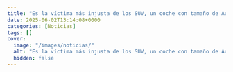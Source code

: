 ```yaml
---
title: "Es la víctima más injusta de los SUV, un coche con tamaño de Audi A6, motor indestructible, 5,3 l/100km, etiqueta ECO y, costando 25.000 €, toda una ganga"
date: 2025-06-02T13:14:08+0000
categories: [Noticias]
tags: []
cover:
  image: "/images/noticias/"
  alt: "Es la víctima más injusta de los SUV, un coche con tamaño de Audi A6, motor indestructible, 5,3 l/100km, etiqueta ECO y, costando 25.000 €, toda una ganga"
  hidden: false
---
```



